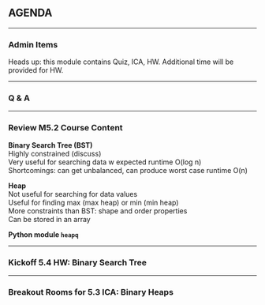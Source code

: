 ## AGENDA

---  

### Admin Items  

Heads up: this module contains Quiz, ICA, HW. Additional time will be provided for HW.


---  

### Q & A

---  
### Review M5.2 Course Content 

**Binary Search Tree (BST)**  
Highly constrained (discuss)  
Very useful for searching data w expected runtime O(log n)   
Shortcomings: can get unbalanced, can produce worst case runtime O(n)

**Heap**  
Not useful for searching for data values  
Useful for finding max (max heap) or min (min heap)  
More constraints than BST: shape and order properties  
Can be stored in an array

**Python module `heapq`**  

---  

### Kickoff 5.4 HW: Binary Search Tree

---  

### Breakout Rooms for 5.3 ICA: Binary Heaps


